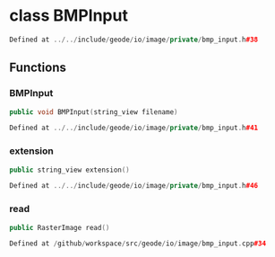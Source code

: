 # class BMPInput

```cpp
Defined at ../../include/geode/io/image/private/bmp_input.h#38
```

## Functions

### BMPInput

```cpp
public void BMPInput(string_view filename)
```

```cpp
Defined at ../../include/geode/io/image/private/bmp_input.h#41
```

### extension

```cpp
public string_view extension()
```

```cpp
Defined at ../../include/geode/io/image/private/bmp_input.h#46
```

### read

```cpp
public RasterImage read()
```

```cpp
Defined at /github/workspace/src/geode/io/image/bmp_input.cpp#34
```



